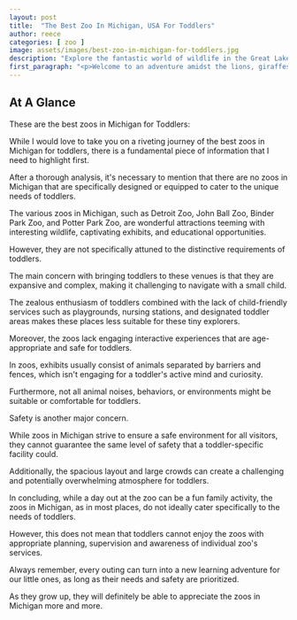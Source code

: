 ```yaml
---
layout: post
title:  "The Best Zoo In Michigan, USA For Toddlers"
author: reece
categories: [ zoo ]
image: assets/images/best-zoo-in-michigan-for-toddlers.jpg
description: "Explore the fantastic world of wildlife in the Great Lake State! This blog post reviews the top zoos in Michigan, taking you on a virtual tour of diverse species, interactive displays, conservation efforts and fun-packed family attractions. Dive in to plan your next exciting outing!"
first_paragraph: "<p>Welcome to an adventure amidst the lions, giraffes, and the extraordinary world of wildlife! Michigan, known as the Great Lakes State, is not just about sandy beaches and beautiful lakes; it is also home to a wealth of fantastic zoos that offer an unparalleled, kid-friendly exploration of the animal kingdom.</p><p>These zoos do not only fill toddlers' eyes with wonder but also enrich their young minds with invaluable knowledge.</p><p>So roll up your sleeves, pack those snack boxes, and join us as we take you, and your most adventurous toddlers, on a tour of the most exciting and educational zoos Michigan has to offer.</p>"
---
```


## At A Glance

These are the best zoos in Michigan for Toddlers:

While I would love to take you on a riveting journey of the best zoos in Michigan for toddlers, there is a fundamental piece of information that I need to highlight first. 

After a thorough analysis, it's necessary to mention that there are no zoos in Michigan that are specifically designed or equipped to cater to the unique needs of toddlers.

The various zoos in Michigan, such as Detroit Zoo, John Ball Zoo, Binder Park Zoo, and Potter Park Zoo, are wonderful attractions teeming with interesting wildlife, captivating exhibits, and educational opportunities. 

However, they are not specifically attuned to the distinctive requirements of toddlers. 

The main concern with bringing toddlers to these venues is that they are expansive and complex, making it challenging to navigate with a small child. 

The zealous enthusiasm of toddlers combined with the lack of child-friendly services such as playgrounds, nursing stations, and designated toddler areas makes these places less suitable for these tiny explorers.

Moreover, the zoos lack engaging interactive experiences that are age-appropriate and safe for toddlers. 

In zoos, exhibits usually consist of animals separated by barriers and fences, which isn't engaging for a toddler's active mind and curiosity. 

Furthermore, not all animal noises, behaviors, or environments might be suitable or comfortable for toddlers.

Safety is another major concern. 

While zoos in Michigan strive to ensure a safe environment for all visitors, they cannot guarantee the same level of safety that a toddler-specific facility could. 

Additionally, the spacious layout and large crowds can create a challenging and potentially overwhelming atmosphere for toddlers.

In concluding, while a day out at the zoo can be a fun family activity, the zoos in Michigan, as in most places, do not ideally cater specifically to the needs of toddlers. 

However, this does not mean that toddlers cannot enjoy the zoos with appropriate planning, supervision and awareness of individual zoo's services. 

Always remember, every outing can turn into a new learning adventure for our little ones, as long as their needs and safety are prioritized. 

As they grow up, they will definitely be able to appreciate the zoos in Michigan more and more.